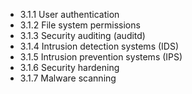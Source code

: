

- 3.1.1 User authentication
- 3.1.2 File system permissions
- 3.1.3 Security auditing (auditd)
- 3.1.4 Intrusion detection systems (IDS)
- 3.1.5 Intrusion prevention systems (IPS)
- 3.1.6 Security hardening
- 3.1.7 Malware scanning